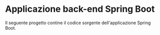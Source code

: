 # Applicazione back-end Spring Boot

Il seguente progetto contine il codice sorgente dell'applicazione Spring Boot.


